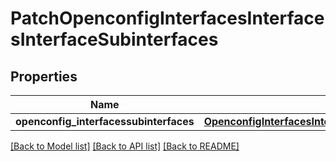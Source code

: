 # PatchOpenconfigInterfacesInterfacesInterfaceSubinterfaces

## Properties
Name | Type | Description | Notes
------------ | ------------- | ------------- | -------------
**openconfig_interfacessubinterfaces** | [**OpenconfigInterfacesInterfacesInterfaceSubinterfacesOpenconfiginterfacessubinterfaces**](OpenconfigInterfacesInterfacesInterfaceSubinterfacesOpenconfiginterfacessubinterfaces.md) |  | [optional] 

[[Back to Model list]](../README.md#documentation-for-models) [[Back to API list]](../README.md#documentation-for-api-endpoints) [[Back to README]](../README.md)


